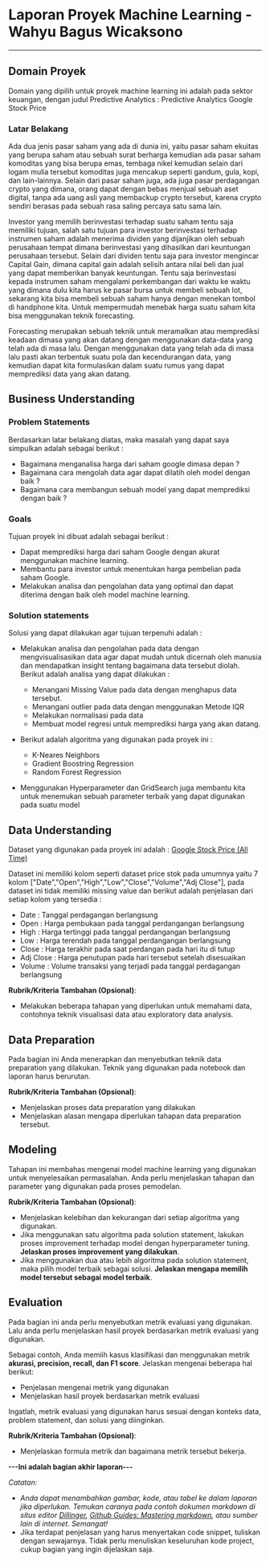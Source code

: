 # Laporan Proyek Machine Learning - Wahyu Bagus Wicaksono
---

## Domain Proyek
Domain yang dipilih untuk proyek machine learning ini adalah pada sektor keuangan, dengan judul Predictive Analytics : Predictive Analytics Google Stock Price

### Latar Belakang
Ada dua jenis pasar saham yang ada di dunia ini, yaitu pasar saham ekuitas yang berupa saham atau sebuah surat berharga kemudian ada pasar saham komoditas yang bisa berupa emas, tembaga
nikel kemudian selain dari logam mulia tersebut komoditas juga mencakup seperti gandum, gula, kopi, dan lain-lainnya. Selain dari pasar saham juga, ada juga pasar perdagangan crypto yang
dimana, orang dapat dengan bebas menjual sebuah aset digital, tanpa ada uang asli yang membackup crypto tersebut, karena crypto sendiri berasas pada sebuah rasa saling percaya satu sama lain.

Investor yang memilih berinvestasi terhadap suatu saham tentu saja memiliki tujuan, salah satu tujuan para investor berinvestasi terhadap instrumen saham adalah menerima dividen yang dijanjikan 
oleh sebuah perusahaan tempat dimana berinvestasi yang dihasilkan dari keuntungan perusahaan tersebut. Selain dari dividen tentu saja para investor mengincar Capital Gain, dimana capital gain adalah
selisih antara nilai beli dan jual yang dapat memberikan banyak keuntungan. Tentu saja berinvestasi kepada instrumen saham mengalami perkembangan dari waktu ke waktu yang dimana dulu kita harus ke pasar
bursa untuk membeli sebuah lot, sekarang kita bisa membeli sebuah saham hanya dengan menekan tombol di handphone kita. Untuk mempermudah menebak harga suatu saham kita bisa menggunakan teknik forecasting.

Forecasting merupakan sebuah teknik untuk meramalkan atau memprediksi keadaan dimasa yang akan datang dengan menggunakan data-data yang telah ada di masa lalu. Dengan menggunakan data yang telah ada di masa lalu
pasti akan terbentuk suatu pola dan kecendurangan data, yang kemudian dapat kita formulasikan dalam suatu rumus yang dapat memprediksi data yang akan datang.

## Business Understanding


### Problem Statements

Berdasarkan latar belakang diatas, maka masalah yang dapat saya simpulkan adalah sebagai berikut :
- Bagaimana menganalisa harga dari saham google dimasa depan ?
- Bagaimana cara mengolah data agar dapat dilatih oleh model dengan baik ?
- Bagaimana cara membangun sebuah model yang dapat memprediksi dengan baik ?

### Goals

Tujuan proyek ini dibuat adalah sebagai berikut :
- Dapat memprediksi harga dari saham Google dengan akurat menggunakan machine learning.
- Membantu para investor untuk menentukan harga pembelian pada saham Google.
- Melakukan analisa dan pengolahan data yang optimal dan dapat diterima dengan baik oleh model machine learning.


### Solution statements
Solusi yang dapat dilakukan agar tujuan terpenuhi adalah : 
- Melakukan analisa dan pengolahan pada data dengan mengvisualisasikan data agar dapat mudah untuk dicernah oleh manusia dan mendapatkan insight tentang bagaimana data tersebut diolah. Berikut adalah analisa yang dapat dilakukan :
  - Menangani Missing Value pada data dengan menghapus data tersebut.
  - Menangani outlier pada data dengan menggunakan Metode IQR
  - Melakukan normalisasi pada data
  - Membuat model regresi untuk memprediksi harga yang akan datang.
  
- Berikut adalah algoritma yang digunakan pada proyek ini :
  - K-Neares Neighbors
  - Gradient Boostring Regression
  - Random Forest Regression

- Menggunakan Hyperparameter dan GridSearch juga membantu kita untuk menemukan sebuah parameter terbaik yang dapat digunakan pada suatu model

## Data Understanding


Dataset yang digunakan pada proyek ini adalah : [Google Stock Price (All Time)](https://www.kaggle.com/datasets/akpmpr/google-stock-price-all-time)

Dataset ini memiliki kolom seperti dataset price stok pada umumnya yaitu 7 kolom ["Date","Open","High","Low","Close","Volume","Adj Close"], pada dataset ini tidak memiliki
missing value dan berikut adalah penjelasan dari setiap kolom yang tersedia :
  - Date : Tanggal perdagangan berlangsung
  - Open : Harga pembukaan pada tanggal perdangangan berlangsung
  - High : Harga tertinggi pada tanggal perdangangan berlangsung
  - Low : Harga terendah pada tanggal perdangangan berlangsung
  - Close : Harga terakhir pada saat perdangan pada hari itu di tutup
  - Adj Close : Harga penutupan pada hari tersebut setelah disesuaikan
  - Volume : Volume transaksi yang terjadi pada tanggal perdagangan berlangsung

**Rubrik/Kriteria Tambahan (Opsional)**:
- Melakukan beberapa tahapan yang diperlukan untuk memahami data, contohnya teknik visualisasi data atau exploratory data analysis.

## Data Preparation
Pada bagian ini Anda menerapkan dan menyebutkan teknik data preparation yang dilakukan. Teknik yang digunakan pada notebook dan laporan harus berurutan.

**Rubrik/Kriteria Tambahan (Opsional)**: 
- Menjelaskan proses data preparation yang dilakukan
- Menjelaskan alasan mengapa diperlukan tahapan data preparation tersebut.

## Modeling
Tahapan ini membahas mengenai model machine learning yang digunakan untuk menyelesaikan permasalahan. Anda perlu menjelaskan tahapan dan parameter yang digunakan pada proses pemodelan.

**Rubrik/Kriteria Tambahan (Opsional)**: 
- Menjelaskan kelebihan dan kekurangan dari setiap algoritma yang digunakan.
- Jika menggunakan satu algoritma pada solution statement, lakukan proses improvement terhadap model dengan hyperparameter tuning. **Jelaskan proses improvement yang dilakukan**.
- Jika menggunakan dua atau lebih algoritma pada solution statement, maka pilih model terbaik sebagai solusi. **Jelaskan mengapa memilih model tersebut sebagai model terbaik**.

## Evaluation
Pada bagian ini anda perlu menyebutkan metrik evaluasi yang digunakan. Lalu anda perlu menjelaskan hasil proyek berdasarkan metrik evaluasi yang digunakan.

Sebagai contoh, Anda memiih kasus klasifikasi dan menggunakan metrik **akurasi, precision, recall, dan F1 score**. Jelaskan mengenai beberapa hal berikut:
- Penjelasan mengenai metrik yang digunakan
- Menjelaskan hasil proyek berdasarkan metrik evaluasi

Ingatlah, metrik evaluasi yang digunakan harus sesuai dengan konteks data, problem statement, dan solusi yang diinginkan.

**Rubrik/Kriteria Tambahan (Opsional)**: 
- Menjelaskan formula metrik dan bagaimana metrik tersebut bekerja.

**---Ini adalah bagian akhir laporan---**

_Catatan:_
- _Anda dapat menambahkan gambar, kode, atau tabel ke dalam laporan jika diperlukan. Temukan caranya pada contoh dokumen markdown di situs editor [Dillinger](https://dillinger.io/), [Github Guides: Mastering markdown](https://guides.github.com/features/mastering-markdown/), atau sumber lain di internet. Semangat!_
- Jika terdapat penjelasan yang harus menyertakan code snippet, tuliskan dengan sewajarnya. Tidak perlu menuliskan keseluruhan kode project, cukup bagian yang ingin dijelaskan saja.

